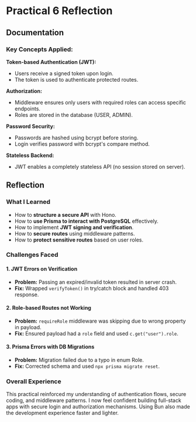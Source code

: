 # Practical 6 Reflection 

## Documentation

### Key Concepts Applied:

**Token-based Authentication (JWT):**
- Users receive a signed token upon login.
- The token is used to authenticate protected routes.
  
**Authorization:**
- Middleware ensures only users with required roles can access specific endpoints.
- Roles are stored in the database (USER, ADMIN).

**Password Security:**
- Passwords are hashed using bcrypt before storing.
- Login verifies password with bcrypt's compare method.

**Stateless Backend:**
- JWT enables a completely stateless API (no session stored on server).

## Reflection

### What I Learned
- How to **structure a secure API** with Hono.
- How to **use Prisma to interact with PostgreSQL** effectively.
- How to implement **JWT signing and verification**.
- How to **secure routes** using middleware patterns.
- How to **protect sensitive routes** based on user roles.

### Challenges Faced
#### 1. JWT Errors on Verification
- **Problem:** Passing an expired/invalid token resulted in server crash.
- **Fix:** Wrapped `verifyToken()` in try/catch block and handled 403 response.

#### 2. Role-based Routes not Working
- **Problem:** `requireRole` middleware was skipping due to wrong property in payload.
- **Fix:** Ensured payload had a `role` field and used `c.get("user").role`.

#### 3. Prisma Errors with DB Migrations
- **Problem:** Migration failed due to a typo in enum Role.
- **Fix:** Corrected schema and used `npx prisma migrate reset`.

### Overall Experience
This practical reinforced my understanding of authentication flows, secure coding, and middleware patterns. I now feel confident building full-stack apps with secure login and authorization mechanisms. Using Bun also made the development experience faster and lighter.
